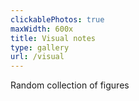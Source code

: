 ```yaml
---
clickablePhotos: true
maxWidth: 600x
title: Visual notes
type: gallery
url: /visual
---
```


Random collection of figures 